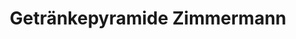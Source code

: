 ---
title: "Getränkepyramide Zimmermann"
url: /speyer/getraenkepyramide-zimmermann/
shop: Getränke
---